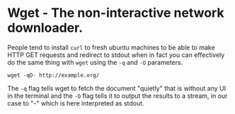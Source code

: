 Wget - The non-interactive network downloader.
==============================================
People tend to install `curl` to fresh ubuntu machines to be able to make HTTP
GET requests and redirect to stdout when in fact you can effectively do the
same thing with `wget` using the `-q` and `-O` parameters.

```
wget -qO- http://example.org/
```

The `-q` flag tells wget to fetch the document "quietly" that is without any
UI in the terminal and the `-O` flag tells it to output the results to a
stream, in our case to "-" which is here interpreted as stdout.
